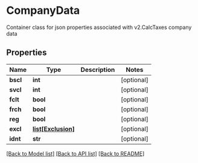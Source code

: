 # CompanyData

Container class for json properties associated with v2.CalcTaxes company data
## Properties
Name | Type | Description | Notes
------------ | ------------- | ------------- | -------------
**bscl** | **int** |  | [optional] 
**svcl** | **int** |  | [optional] 
**fclt** | **bool** |  | [optional] 
**frch** | **bool** |  | [optional] 
**reg** | **bool** |  | [optional] 
**excl** | [**list[Exclusion]**](Exclusion.md) |  | [optional] 
**idnt** | **str** |  | [optional] 

[[Back to Model list]](../README.md#documentation-for-models) [[Back to API list]](../README.md#documentation-for-api-endpoints) [[Back to README]](../README.md)


